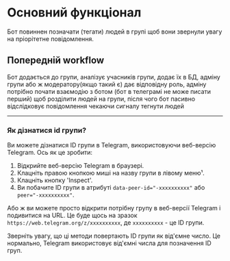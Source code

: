 # Основний функціонал
Бот повиннен позначати (тегати) людей в групі щоб вони звернули увагу на пріорітетне повідомлення.

## Попередній workflow
Бот додається до групи, аналізує учасників групи, додає їх в БД, адміну групи або ж модератору(якщо такий є) дає відповідну роль, адміну потрібно почати взаємодію з ботом (бот в телеграмі не може писати перший) щоб розділити людей на групи, після чого бот пасивно відслідковує повідомлення чекаючи сигналу тегнути людей

---

### Як дізнатися id групи?
Ви можете дізнатися ID групи в Telegram, використовуючи веб-версію Telegram. Ось як це зробити:

1. Відкрийте веб-версію Telegram в браузері.
2. Клацніть правою кнопкою миші на назву групи в лівому меню¹.
3. Клацніть кнопку 'Inspect'.
4. Ви побачите ID групи в атрибуті `data-peer-id="-xxxxxxxxxx"` або `peer="-xxxxxxxxxx"`.

Або ж ви можете просто відкрити потрібну групу в веб-версії Telegram і подивитися на URL. Це буде щось на зразок `https://web.telegram.org/z/xxxxxxxxxx`, де `xxxxxxxxxx` - це ID групи.

Зверніть увагу, що ці методи повертають ID групи як від'ємне число. Це нормально, Telegram використовує від'ємні числа для позначення ID груп.
